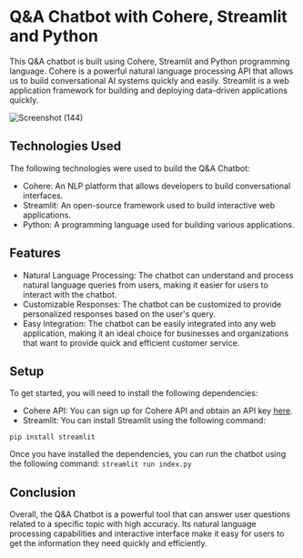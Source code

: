 Q&A Chatbot with Cohere, Streamlit and Python
=============================================

This Q&A chatbot is built using Cohere, Streamlit and Python programming language. Cohere is a powerful natural language processing API that allows us to build conversational AI systems quickly and easily. Streamlit is a web application framework for building and deploying data-driven applications quickly.

![Screenshot (144)](https://user-images.githubusercontent.com/89584431/224037382-86fb1abe-191d-4afd-a0fd-71343f081f77.png)

Technologies Used
-----------------

The following technologies were used to build the Q&A Chatbot:

-   Cohere: An NLP platform that allows developers to build conversational interfaces.
-   Streamlit: An open-source framework used to build interactive web applications.
-   Python: A programming language used for building various applications.

Features
--------

-   Natural Language Processing: The chatbot can understand and process natural language queries from users, making it easier for users to interact with the chatbot.
-   Customizable Responses: The chatbot can be customized to provide personalized responses based on the user's query.
-   Easy Integration: The chatbot can be easily integrated into any web application, making it an ideal choice for businesses and organizations that want to provide quick and efficient customer service.

Setup
-----

To get started, you will need to install the following dependencies:

-   Cohere API: You can sign up for Cohere API and obtain an API key [here](https://cohere.ai/).
-   Streamlit: You can install Streamlit using the following command:

`pip install streamlit`

Once you have installed the dependencies, you can run the chatbot using the following command:
`streamlit run index.py`

Conclusion
----------

Overall, the Q&A Chatbot is a powerful tool that can answer user questions related to a specific topic with high accuracy. Its natural language processing capabilities and interactive interface make it easy for users to get the information they need quickly and efficiently.
